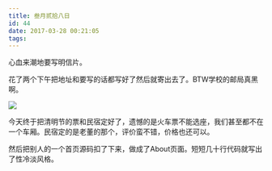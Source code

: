 ```yaml
---
title: 叁月贰拾八日
id: 44
date: 2017-03-28 00:21:05
tags:
---
```


心血来潮地要写明信片。

花了两个下午把地址和要写的话都写好了然后就寄出去了。BTW学校的邮局真黑啊。

![](http://eremite-1252628011.cossh.myqcloud.com/wp-content/uploads/2017/03/20170325_194038.jpg)

今天终于把清明节的票和民宿定好了，遗憾的是火车票不能选座，我们甚至都不在一个车厢。民宿定的是老董的那个，评价蛮不错，价格也还可以。

然后把别人的一个首页源码扣了下来，做成了About页面。短短几十行代码就写出了性冷淡风格。